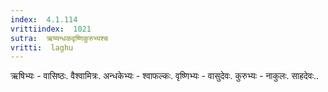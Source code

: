```yaml
---
index:  4.1.114
vrittiindex:  1021
sutra:  ऋष्यन्धकवृष्णिकुरुभ्यश्च
vritti:  laghu 
---
```


ऋषिभ्यः - वासिष्ठः. वैश्वामित्रः. अन्धकेभ्यः - श्वाफल्कः. वृष्णिभ्यः - वासुदेवः. कुरुभ्यः - नाकुलः. साहदेवः..

